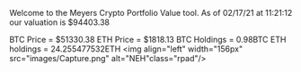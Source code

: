 Welcome to the Meyers Crypto Portfolio Value tool. 
As of 02/17/21 at 11:21:12 our valuation is $94403.38 

BTC Price = $51330.38
 ETH Price = $1818.13
BTC Holdings = 0.98BTC
 ETH holdings = 24.255477532ETH 
<img align="left" width="156px" src="images/Capture.png" alt="NEH"class="rpad"/>